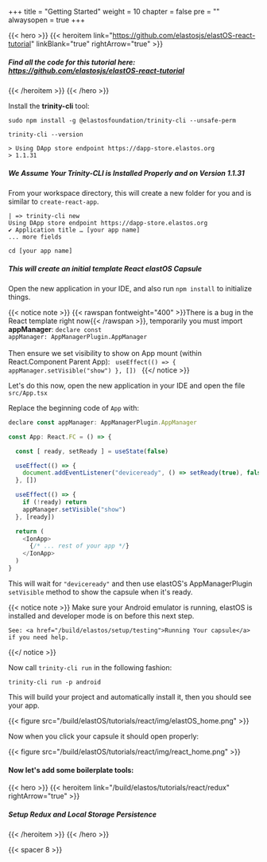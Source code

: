 
+++
title = "Getting Started"
weight = 10
chapter = false
pre = ""
alwaysopen = true
+++

{{< hero >}}
    {{< heroitem link="https://github.com/elastosjs/elastOS-react-tutorial" linkBlank="true" rightArrow="true" >}}
        <h5><b>Find all the code for this tutorial here:</b> https://github.com/elastosjs/elastOS-react-tutorial</h5>
    {{< /heroitem >}}
{{< /hero >}}

Install the **trinity-cli** tool:

    sudo npm install -g @elastosfoundation/trinity-cli --unsafe-perm
    
    trinity-cli --version
    
    > Using DApp store endpoint https://dapp-store.elastos.org
    > 1.1.31

##### We Assume Your **Trinity-CLI** is Installed Properly and on Version 1.1.31  

From your workspace directory, this will create a new folder for you and is similar to `create-react-app`.

    | => trinity-cli new
    Using DApp store endpoint https://dapp-store.elastos.org
    ✔ Application title … [your app name]
    ... more fields
    
    cd [your app name]
    
##### This will create an initial template React elastOS Capsule

Open the new application in your IDE, and also run `npm install` to initialize things. 

{{< notice note >}}
    {{< rawspan fontweight="400" >}}There is a bug in the React template right now{{< /rawspan >}}, temporarily you must import <b>appManager</b>:
    <code>declare const appManager: AppManagerPlugin.AppManager</code><br/>
    <br/>
    Then ensure we set visibility to show on App mount (within React.Component Parent App):
    <code>
        useEffect(() => {
            appManager.setVisible("show")
        }, [])
    </code>
{{</ notice >}}

Let's do this now, open the new application in your IDE and open the file `src/App.tsx`

Replace the beginning code of `App` with:

```js
declare const appManager: AppManagerPlugin.AppManager

const App: React.FC = () => {

  const [ ready, setReady ] = useState(false)

  useEffect(() => {
    document.addEventListener("deviceready", () => setReady(true), false)
  }, [])

  useEffect(() => {
    if (!ready) return
    appManager.setVisible("show")
  }, [ready])

  return (
    <IonApp>
      {/* ... rest of your app */}
    </IonApp>
  )
}
```

This will wait for `"deviceready"` and then use elastOS's AppManagerPlugin `setVisible` method to show the capsule when
it's ready.

{{< notice note >}}
    Make sure your Android emulator is running, elastOS is installed and developer mode is on before this next step.
    
    See: <a href="/build/elastos/setup/testing">Running Your capsule</a> if you need help.
{{</ notice >}}

Now call `trinity-cli run` in the following fashion:

    trinity-cli run -p android
    
This will build your project and automatically install it, then you should see your app.

{{< figure src="/build/elastOS/tutorials/react/img/elastOS_home.png" >}}

Now when you click your capsule it should open properly:

{{< figure src="/build/elastOS/tutorials/react/img/react_home.png" >}}

#### Now let's add some boilerplate tools:

{{< hero >}}
    {{< heroitem link="/build/elastos/tutorials/react/redux" rightArrow="true" >}}
        <h5>Setup Redux and Local Storage Persistence</h5> 
    {{< /heroitem >}}
{{< /hero >}}

{{< spacer 8 >}}
